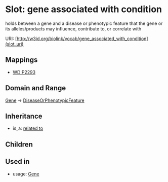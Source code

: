 # Slot: gene associated with condition


holds between a gene and a disease or phenotypic feature that the gene or its alleles/products may influence, contribute to, or correlate with

URI: [http://w3id.org/biolink/vocab/gene_associated_with_condition](slot_uri)
## Mappings

 * [WD:P2293](http://purl.obolibrary.org/obo/WD_P2293)
## Domain and Range

[Gene](Gene.md) -> [DiseaseOrPhenotypicFeature](DiseaseOrPhenotypicFeature.md)
## Inheritance

 *  is_a: [related to](related_to.md)
## Children

## Used in

 *  usage: [Gene](Gene.md)
